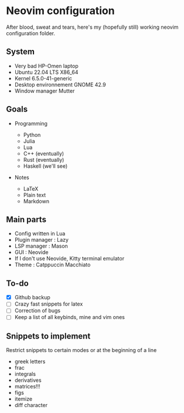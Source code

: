 # Neovim configuration

After blood, sweat and tears, here's my (hopefully still) working neovim configuration folder.

## System

- Very bad HP-Omen laptop
- Ubuntu 22.04 LTS X86_64
- Kernel 6.5.0-41-generic
- Desktop environnement GNOME 42.9
- Window manager Mutter

## Goals

- Programming
  - Python
  - Julia
  - Lua
  - C++ (eventually)
  - Rust (eventually)
  - Haskell (we'll see)
 
- Notes
  - LaTeX
  - Plain text
  - Markdown
 
## Main parts

- Config written in Lua
- Plugin manager : Lazy
- LSP manager : Mason
- GUI : Neovide
- If I don't use Neovide, Kitty terminal emulator
- Theme : Catppuccin Macchiato

## To-do

- [x] Github backup
- [ ] Crazy fast snippets for latex
- [ ] Correction of bugs
- [ ] Keep a list of all keybinds, mine and vim ones

## Snippets to implement

Restrict snippets to certain modes or at the beginning of a line

- greek letters
- frac
- integrals
- derivatives
- matrices!!!
- figs
- itemize
- diff character 
